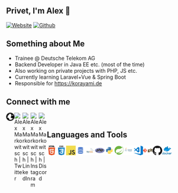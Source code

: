 ## Privet, I'm Alex 💪

[![Website](https://img.shields.io/website?label=alexmarkowitsch.de&style=for-the-badge&url=https%3A%2F%2Falexmarkowitsch.de)](https://alexmarkowitsch.de)
[![Github](https://img.shields.io/github/followers/alexmarkowitsch?color=red&label=Follow%20on%20Github&logo=github&style=for-the-badge)](https://github.com/alexmarkowitsch/)

## Something about Me
- Trainee @ Deutsche Telekom AG
- Backend Developer in Java EE etc. (most of the time)
- Also working on private projects with PHP, JS etc.
- Currently learning Laravel+Vue & Spring Boot
- Responsible for https://korayami.de

## Connect with me
[<img align="left" alt="alexmarkowitsch.de" width="22px" src="https://raw.githubusercontent.com/iconic/open-iconic/master/svg/globe.svg" />][website]
[<img align="left" alt="Alex Markowitsch | Twitter" width="22px" src="https://cdn.jsdelivr.net/npm/simple-icons@v3/icons/twitter.svg" />][twitter]
[<img align="left" alt="Alex Markowitsch | LinkedIn" width="22px" src="https://cdn.jsdelivr.net/npm/simple-icons@v3/icons/linkedin.svg" />][linkedin]
[<img align="left" alt="Alex Markowitsch | Instagram" width="22px" src="https://cdn.jsdelivr.net/npm/simple-icons@v3/icons/instagram.svg" />][instagram]
[<img align="left" alt="Alex Markowitsch | Discord" width="22px" src="https://cdn.jsdelivr.net/npm/simple-icons@v3/icons/discord.svg" />][discord]

<br />

## Languages and Tools
<img align="left" alt="HTML5" width="26px" src="https://raw.githubusercontent.com/github/explore/80688e429a7d4ef2fca1e82350fe8e3517d3494d/topics/html/html.png" />
<img align="left" alt="CSS3" width="26px" src="https://raw.githubusercontent.com/github/explore/80688e429a7d4ef2fca1e82350fe8e3517d3494d/topics/css/css.png" />
<img align="left" alt="JavaScript" width="26px" src="https://raw.githubusercontent.com/github/explore/80688e429a7d4ef2fca1e82350fe8e3517d3494d/topics/javascript/javascript.png" />
<img align="left" alt="SQL" width="26px" src="https://raw.githubusercontent.com/github/explore/80688e429a7d4ef2fca1e82350fe8e3517d3494d/topics/sql/sql.png" />
<img align="left" alt="MySQL" width="26px" src="https://raw.githubusercontent.com/github/explore/80688e429a7d4ef2fca1e82350fe8e3517d3494d/topics/mysql/mysql.png" />
<img align="left" alt="PHP" width="26px" src="https://raw.githubusercontent.com/github/explore/ccc16358ac4530c6a69b1b80c7223cd2744dea83/topics/php/php.png" />
<img align="left" alt="Python" width="26px" src="https://raw.githubusercontent.com/github/explore/80688e429a7d4ef2fca1e82350fe8e3517d3494d/topics/python/python.png" />
<img align="left" alt="Spring Boot" width="26px" src="https://raw.githubusercontent.com/github/explore/80688e429a7d4ef2fca1e82350fe8e3517d3494d/topics/spring-boot/spring-boot.png" />
<img align="left" alt="Java" width="26px" src="https://raw.githubusercontent.com/github/explore/80688e429a7d4ef2fca1e82350fe8e3517d3494d/topics/java/java.png" />
<img align="left" alt="Visual Studio Code" width="26px" src="https://raw.githubusercontent.com/github/explore/80688e429a7d4ef2fca1e82350fe8e3517d3494d/topics/visual-studio-code/visual-studio-code.png" />
<img align="left" alt="Git" width="26px" src="https://raw.githubusercontent.com/github/explore/80688e429a7d4ef2fca1e82350fe8e3517d3494d/topics/git/git.png" />
<img align="left" alt="GitHub" width="26px" src="https://raw.githubusercontent.com/github/explore/78df643247d429f6cc873026c0622819ad797942/topics/github/github.png" />
<img align="left" alt="Docker" width="26px" src="https://raw.githubusercontent.com/github/explore/80688e429a7d4ef2fca1e82350fe8e3517d3494d/topics/docker/docker.png" />



[website]:      https://korayami.de
[linkedin]:     https://www.linkedin.com/in/alex-markowitsch/
[discord]:      https://discord.gg/fS8fYxS
[twitter]:      https://twitter.com/MarkowitschAlex
[instagram]:    https://www.instagram.com/alex_markowitsch/
